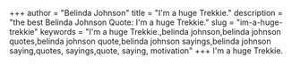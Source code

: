 +++
author = "Belinda Johnson"
title = "I'm a huge Trekkie."
description = "the best Belinda Johnson Quote: I'm a huge Trekkie."
slug = "im-a-huge-trekkie"
keywords = "I'm a huge Trekkie.,belinda johnson,belinda johnson quotes,belinda johnson quote,belinda johnson sayings,belinda johnson saying,quotes, sayings,quote, saying, motivation"
+++
I'm a huge Trekkie.
